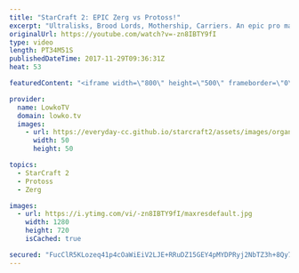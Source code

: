```yaml
---
title: "StarCraft 2: EPIC Zerg vs Protoss!"
excerpt: "Ultralisks, Brood Lords, Mothership, Carriers. An epic pro match!  Subscribe for more videos: http://lowko.tv/youtube Bunker Rush: https://goo.gl/etjR16  Easily one of the best examples of late game Zerg versus Protoss. Both players continously try to set each other up for mistakes. In the end we see"
originalUrl: https://youtube.com/watch?v=-zn8IBTY9fI
type: video
length: PT34M51S
publishedDateTime: 2017-11-29T09:36:31Z
heat: 53

featuredContent: "<iframe width=\"800\" height=\"500\" frameborder=\"0\" src=\"https://www.youtube.com/embed/-zn8IBTY9fI\" allow=\"accelerometer; autoplay; encrypted-media; gyroscope; picture-in-picture\" allowfullscreen></iframe>"

provider:
  name: LowkoTV
  domain: lowko.tv
  images:
    - url: https://everyday-cc.github.io/starcraft2/assets/images/organizations/lowko.tv-50x50.jpg
      width: 50
      height: 50

topics:
  - StarCraft 2
  - Protoss
  - Zerg

images:
  - url: https://i.ytimg.com/vi/-zn8IBTY9fI/maxresdefault.jpg
    width: 1280
    height: 720
    isCached: true

secured: "FucClR5KLozeq41p4cOaWiEiV2LJE+RRuDZ15GEY4pMYDPRyj2NbTZ3h+8Qy7b19uCUxG1AfG+7eh5ZIbXqsACUlxWpYR1l2U6u7c1oN8xXgA4hMaMi+s0cGMLAm5hp23cfE5coY2vgkToCp/ex775a+ePkmbW/HViu63oOEKhYwrx6gn81xIO3tVwkayHXJs4h81dc2eeSdXdSFKDjQRJXfKhzR4mmgMEp5J0FO9+3P4+wsf+ua4c+ft1apY3klNUkwmPhJAF7wOB98t7dzaC0XZoZfdVRYB/FXk5IzPtSoOGznP6RRbO379hrkHHHA88WYJ29fTtLdxh03wJav2q3C0uC3t1oQKcipOTkgWCXUXClytR8JBMTxeithQB4RUqNCtcAemQctzqDvJ4cjGp9ekIVG2IMr0vwaQ3yuiWTwJSgBAL3Dh6iY/lWbyLcf;bkphRmo4iXXR8dZILglpkQ=="
---
```


